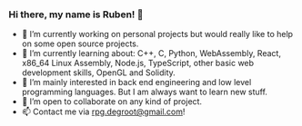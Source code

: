### Hi there, my name is Ruben! 🏁

- 🔭 I’m currently working on personal projects but would really like to help on some open source projects.
- 🌱 I’m currently learning about:
      C++, C, Python, WebAssembly, React,
      x86_64 Linux Assembly, Node.js, TypeScript,
      other basic web development skills, OpenGL and Solidity.
- 🤔 I’m mainly interested in back end engineering and low level programming languages. But I am always want to learn new stuff.
- 👯 I’m open to collaborate on any kind of project.
- 📫 Contact me via rpg.degroot@gmail.com!
